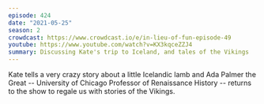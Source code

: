 ```yaml
---
episode: 424
date: "2021-05-25"
season: 2
crowdcast: https://www.crowdcast.io/e/in-lieu-of-fun-episode-49
youtube: https://www.youtube.com/watch?v=KX3kqceZZJ4
summary: Discussing Kate's trip to Iceland, and tales of the Vikings
---
```

Kate tells a very crazy story about a little Icelandic lamb and Ada Palmer the Great -- University of Chicago Professor of Renaissance History -- returns to the show to regale us with stories of the Vikings.
